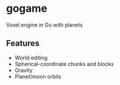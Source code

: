 # gogame
Voxel engine in Go with planets

## Features
* World editing
* Spherical-coordinate chunks and blocks
* Gravity
* Planet/moon orbits
